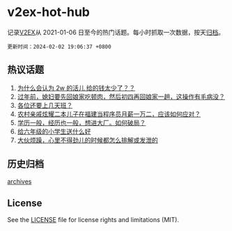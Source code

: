 # v2ex-hot-hub

 记录[V2EX](https://www.v2ex.com/)从 2021-01-06 日至今的热门话题。每小时抓取一次数据，按天[归档](archives)。

`更新时间：2024-02-02 19:06:37 +0800`

## 热议话题

1. [为什么会认为 2w 的活儿 给的钱太少了？？](https://www.v2ex.com/t/1013672)
1. [过年前，媳妇要先回娘家吃顿肉，然后初四再回娘家一趟，这操作有毛病没？](https://www.v2ex.com/t/1013563)
1. [各位还要上几天班？](https://www.v2ex.com/t/1013559)
1. [农村亲戚炫耀二本儿子在福建当程序员月薪一万二，应该如何应对？](https://www.v2ex.com/t/1013644)
1. [学历一般，经历也一般，想进大厂。如何破局？](https://www.v2ex.com/t/1013625)
1. [给六年级的小学生送什么好](https://www.v2ex.com/t/1013570)
1. [大伙烦躁，心里不得劲儿的时候都怎么排解或发泄的](https://www.v2ex.com/t/1013626)

## 历史归档

[archives](archives)

## License

See the [LICENSE](LICENSE) file for license rights and limitations (MIT).

